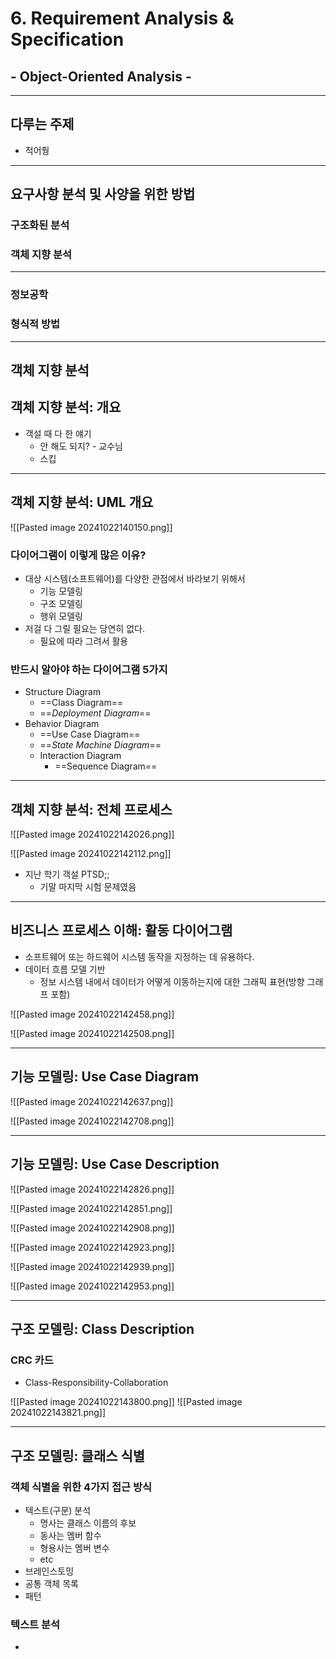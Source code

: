 # 6. Requirement Analysis & Specification 
## - Object-Oriented Analysis -

---
## 다루는 주제
- 적어줭

---
## 요구사항 분석 및 사양을 위한 방법
### 구조화된 분석
### 객체 지향 분석
---
### 정보공학
### 형식적 방법

---
## **객체 지향 분석**
## 객체 지향 분석: 개요
- 객설 때 다 한 얘기
	- 안 해도 되지? - 교수님
	- 스킵

---
## 객체 지향 분석: UML 개요
![[Pasted image 20241022140150.png]]

### 다이어그램이 이렇게 많은 이유?
- 대상 시스템(소프트웨어)를 다양한 관점에서 바라보기 위해서
	- 기능 모델링
	- 구조 모델링
	- 행위 모델링
- 저걸 다 그릴 필요는 당연히 없다.
	- 필요에 따라 그려서 활용

### 반드시 알아야 하는 다이어그램 5가지
- Structure Diagram
	- ==Class Diagram==
	- ==*Deployment Diagram*==
- Behavior Diagram
	- ==Use Case Diagram==
	- ==*State Machine Diagram*==
	- Interaction Diagram
		- ==Sequence Diagram==

---
## 객체 지향 분석: 전체 프로세스
![[Pasted image 20241022142026.png]]

![[Pasted image 20241022142112.png]]

- 지난 학기 객설 PTSD;;
	- 기말 마지막 시험 문제였음

---
## 비즈니스 프로세스 이해: 활동 다이어그램
- 소프트웨어 또는 하드웨어 시스템 동작을 지정하는 데 유용하다.
- 데이터 흐름 모델 기반
	- 정보 시스템 내에서 데이터가 어떻게 이동하는지에 대한 그래픽 표현(방향 그래프 포함)

![[Pasted image 20241022142458.png]]

![[Pasted image 20241022142508.png]]

---
## 기능 모델링: Use Case Diagram
![[Pasted image 20241022142637.png]]

![[Pasted image 20241022142708.png]]

---
## 기능 모델링: Use Case Description
![[Pasted image 20241022142826.png]]

![[Pasted image 20241022142851.png]]


![[Pasted image 20241022142908.png]]

![[Pasted image 20241022142923.png]]


![[Pasted image 20241022142939.png]]

![[Pasted image 20241022142953.png]]

---
## 구조 모델링: Class Description
### CRC 카드
- Class-Responsibility-Collaboration

![[Pasted image 20241022143800.png]]
![[Pasted image 20241022143821.png]]

---
## 구조 모델링: 클래스 식별
### 객체 식별을 위한 4가지 접근 방식
- 텍스트(구문) 분석
	- 명사는 클래스 이름의 후보
	- 동사는 멤버 함수
	- 형용사는 멤버 변수
	- etc
- 브레인스토밍
- 공통 객체 목록
- 패턴

### 텍스트 분석
- 